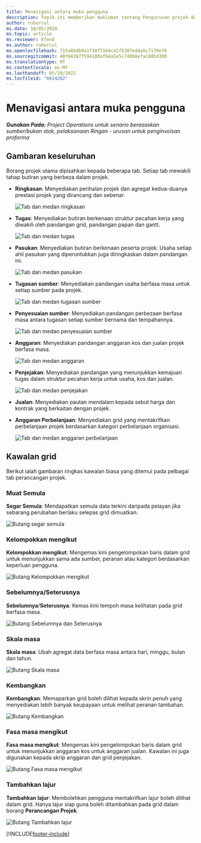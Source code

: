 ```yaml
---
title: Menavigasi antara muka pengguna
description: Topik ini memberikan maklumat tentang Pengurusan projek dalam Operasi projek Dynamics 365.
author: ruhercul
ms.date: 10/05/2020
ms.topic: article
ms.reviewer: kfend
ms.author: ruhercul
ms.openlocfilehash: 715a8bdb9a1f38f71b4c42f5307ed4a5c7170ef6
ms.sourcegitcommit: 40f68387f594180af64a5e5c748b6efa188bd300
ms.translationtype: HT
ms.contentlocale: ms-MY
ms.lasthandoff: 05/10/2021
ms.locfileid: "6014262"
---
```

# <a name="navigating-the-user-interface"></a>Menavigasi antara muka pengguna

_**Gunakan Pada:** Project Operations untuk senario berasaskan sumber/bukan stok, pelaksanaan Ringan - urusan untuk penginvoisan proforma_

## <a name="overview"></a>Gambaran keseluruhan

Borang projek utama dipisahkan kepada beberapa tab. Setiap tab mewakili tahap butiran yang berbeza dalam projek.

- **Ringkasan**: Menyediakan perihalan projek dan agregat kedua-duanya prestasi projek yang dirancang dan sebenar.

    ![Tab dan medan ringkasan](media/navigation7.png)

- **Tugas**: Menyediakan butiran berkenaan struktur pecahan kerja yang diwakili oleh pandangan grid, pandangan papan dan gantt.

    ![Tab dan medan tugas](media/navigation8.png)

- **Pasukan**: Menyediakan butiran berkenaan peserta projek. Usaha setiap ahli pasukan yang diperuntukkan juga diringkaskan dalam pandangan ini.

    ![Tab dan medan pasukan](media/navigation9.png)

- **Tugasan sumber**: Menyediakan pandangan usaha berfasa masa untuk setiap sumber pada projek.

    ![Tab dan medan tugasan sumber](media/navigation10.png)

- **Penyesuaian sumber**: Menyediakan pandangan perbezaan berfasa masa antara tugasan setiap sumber bernama dan tempahannya.

    ![Tab dan medan penyesuaian sumber](media/navigation11.png)

- **Anggaran**: Menyediakan pandangan anggaran kos dan jualan projek berfasa masa.

    ![Tab dan medan anggaran](media/navigation12.png)

- **Penjejakan**: Menyediakan pandangan yang menunjukkan kemajuan tugas dalam struktur pecahan kerja untuk usaha, kos dan jualan.

    ![Tab dan medan penjejakan](media/navigation13.png)

- **Jualan**: Menyediakan pautan mendalam kepada sebut harga dan kontrak yang berkaitan dengan projek.

- **Anggaran Perbelanjaan**: Menyediakan grid yang mentakrifkan perbelanjaan projek berdasarkan kategori perbelanjaan organisasi.

    ![Tab dan medan anggaran perbelanjaan](media/navigation14.png)

## <a name="grid-controls"></a>Kawalan grid

Berikut ialah gambaran ringkas kawalan biasa yang ditemui pada pelbagai tab perancangan projek.

### <a name="refresh"></a>Muat Semula

**Segar Semula**: Mendapatkan semula data terkini daripada pelayan jika sebarang perubahan berlaku selepas grid dimuatkan.

![Butang segar semula](media/navigation7.png)

### <a name="group-by"></a>Kelompokkan mengikut

**Kelompokkan mengikut**: Mengemas kini pengelompokan baris dalam grid untuk menunjukkan sama ada sumber, peranan atau kategori berdasarkan keperluan pengguna.

![Butang Kelompokkan mengikut](media/navigation6.png)

### <a name="previousnext"></a>Sebelumnya/Seterusnya

**Sebelumnya**/**Seterusnya**: Kemas kini tempoh masa kelihatan pada grid berfasa masa.

![Butang Sebelumnya dan Seterusnya](media/navigation2.png)

### <a name="timescale"></a>Skala masa

**Skala masa**: Ubah agregat data berfasa masa antara hari, minggu, bulan dan tahun.

![Butang Skala masa](media/navigation3.png)

### <a name="expand"></a>Kembangkan

**Kembangkan**: Memaparkan grid boleh dilihat kepada skrin penuh yang menyediakan lebih banyak keupayaan untuk melihat peranan tambahan.

![Butang Kembangkan](media/navigation4.png)

### <a name="time-phase-by"></a>Fasa masa mengikut

**Fasa masa mengikut**: Mengemas kini pengelompokan baris dalam grid untuk menunjukkan anggaran kos untuk anggaran jualan. Kawalan ini juga digunakan kepada skrip anggaran dan grid penjejakan.

![Butang Fasa masa mengikut](media/navigation0.png)

### <a name="add-column"></a>Tambahkan lajur

**Tambahkan lajur**: Membolehkan pengguna mentakrifkan lajur boleh dilihat dalam grid. Hanya lajur siap guna boleh ditambahkan pada grid dalam borang **Perancangan Projek**.

![Butang Tambahkan lajur](media/navigation5.png)


[!INCLUDE[footer-include](../includes/footer-banner.md)]